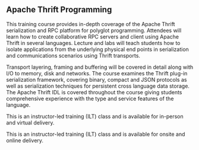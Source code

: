## Apache Thrift Programming

This training course provides in-depth coverage of the Apache Thrift serialization and RPC platform for polyglot programming. Attendees will learn how to create collaborative RPC servers and client using Apache Thrift in several languages. Lecture and labs will teach students how to isolate applications from the underlying physical end points in serialization and communications scenarios using Thrift transports. 

Transport layering, framing and buffering will be covered in detail along with I/O to memory, disk and networks. The course examines the Thrift plug-in serialization framework, covering binary, compact and JSON protocols as well as serialization techniques for persistent cross language data storage. The Apache Thrift IDL is covered throughout the course giving students comprehensive experience with the type and service features of the language.

This is an instructor-led training (ILT) class and is available for in-person and virtual delivery.

This is an instructor-led training (ILT) class and is available for onsite and online delivery.
